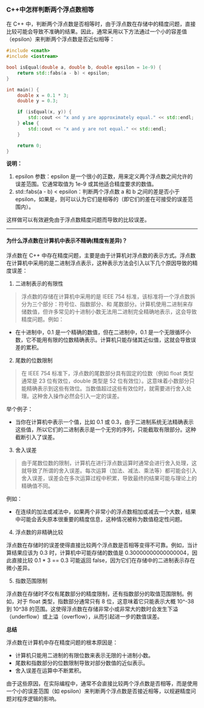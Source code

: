### C++中怎样判断两个浮点数相等

在 C++ 中，判断两个浮点数是否相等时，由于浮点数在存储中的精度问题，直接比较可能会导致不准确的结果。因此，通常采用以下方法通过一个小的容差值（epsilon）来判断两个浮点数是否近似相等：

``` cpp
#include <cmath>
#include <iostream>

bool isEqual(double a, double b, double epsilon = 1e-9) {
    return std::fabs(a - b) < epsilon;
}

int main() {
    double x = 0.1 * 3;
    double y = 0.3;

    if (isEqual(x, y)) {
        std::cout << "x and y are approximately equal." << std::endl;
    } else {
        std::cout << "x and y are not equal." << std::endl;
    }

    return 0;
}
```

**说明：**

1. epsilon 参数：epsilon 是一个很小的正数，用来定义两个浮点数之间允许的误差范围。它通常取值为 1e-9 或其他适合精度要求的数值。
2. std::fabs(a - b) < epsilon：判断两个浮点数 a 和 b 之间的差是否小于 epsilon，如果是，则可以认为它们是相等的（即它们的差在可接受的误差范围内）。

这样做可以有效避免由于浮点数精度问题而导致的比较误差。

---

#### 为什么浮点数在计算机中表示不精确(精度有差异)？

浮点数在 C++ 中存在精度问题，主要是由于计算机对浮点数的表示方式。浮点数在计算机中采用的是二进制浮点表示，这种表示方法会引入以下几个原因导致的精度误差：

1. 二进制表示的有限性

> 浮点数的存储在计算机中采用的是 IEEE 754 标准，该标准将一个浮点数拆分为三个部分：符号位、指数部分、和 尾数部分。计算机使用二进制来存储数值，但许多常见的十进制小数无法用二进制完全精确地表示，这会导致精度问题。例如：

- 在十进制中，0.1 是一个精确的数值，但在二进制中，0.1 是一个无限循环小数，它不能用有限的位数精确表示。计算机只能存储其近似值，这就会导致误差的累积。

2. 尾数的位数限制

> 在 IEEE 754 标准下，浮点数的尾数部分具有固定的位数（例如 float 类型通常是 23 位有效位，double 类型是 52 位有效位）。这意味着小数部分只能精确表示到这些有效位。当数值超过这些有效位时，就需要进行舍入处理。这种舍入操作必然会引入一定的误差。

举个例子：

- 当你在计算机中表示一个值，比如 0.1 或 0.3，由于二进制系统无法精确表示这些值，所以它们的二进制表示是一个无穷的序列，只能截取有限部分。这种截断引入了误差。

3. 舍入误差

> 由于尾数位数的限制，计算机在进行浮点数运算时通常会进行舍入处理，这就导致了所谓的舍入误差。每次运算（加法、减法、乘法等）都可能会引入舍入误差，误差会在多次运算过程中积累，导致最终的结果可能与理论上的精确值不同。

例如：
- 在连续的加法或减法中，如果两个非常小的浮点数相加或减去一个大数，结果中可能会丢失原本很重要的精度信息，这种情况被称为数值稳定性问题。

4. 浮点数的非精确比较

浮点数在存储时的误差使得直接比较两个浮点数是否相等变得不可靠。例如，当计算结果应该为 0.3 时，计算机中可能存储的数值是 0.30000000000000004，因此直接比较 0.1 * 3 == 0.3 可能返回 false，因为它们在存储中的二进制表示存在微小差异。

5. 指数范围限制

浮点数在存储时不仅有尾数部分的精度限制，还有指数部分的取值范围限制。例如，对于 float 类型，指数部分通常只有 8 位，这意味着它只能表示大概 10^-38 到 10^38 的范围。这使得浮点数在存储非常小或非常大的数时会发生下溢（underflow）或上溢（overflow），从而引起进一步的数值误差。

**总结**

浮点数在计算机中存在精度问题的根本原因是：
- 计算机只能用二进制的有限位数来表示无限的十进制小数。
- 尾数和指数部分的位数限制导致对部分数值的近似表示。
- 舍入误差在运算中不断累积。

由于这些原因，在实际编程中，通常不会直接比较两个浮点数是否相等，而是使用一个小的误差范围（如 epsilon）来判断两个浮点数是否接近相等，以规避精度问题对程序逻辑的影响。